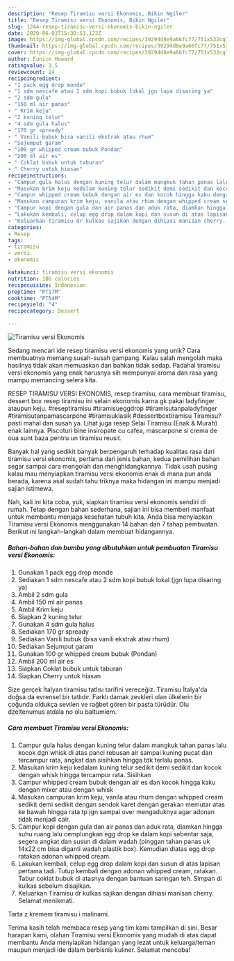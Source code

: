 ```yaml
---
description: "Resep Tiramisu versi Ekonomis, Bikin Ngiler"
title: "Resep Tiramisu versi Ekonomis, Bikin Ngiler"
slug: 1244-resep-tiramisu-versi-ekonomis-bikin-ngiler
date: 2020-06-03T15:30:53.122Z
image: https://img-global.cpcdn.com/recipes/39294d8e9a66fc77/751x532cq70/tiramisu-versi-ekonomis-foto-resep-utama.jpg
thumbnail: https://img-global.cpcdn.com/recipes/39294d8e9a66fc77/751x532cq70/tiramisu-versi-ekonomis-foto-resep-utama.jpg
cover: https://img-global.cpcdn.com/recipes/39294d8e9a66fc77/751x532cq70/tiramisu-versi-ekonomis-foto-resep-utama.jpg
author: Eunice Howard
ratingvalue: 3.5
reviewcount: 14
recipeingredient:
- "1 pack egg drop monde"
- "1 sdm nescafe atau 2 sdm kopi bubuk lokal jgn lupa disaring ya"
- "2 sdm gula"
- "150 ml air panas"
- " Krim keju"
- "2 kuning telur"
- "4 sdm gula halus"
- "170 gr spready"
- " Vanili bubuk bisa vanili ekstrak atau rhum"
- "Sejumput garam"
- "100 gr whipped cream bubuk Pondan"
- "200 ml air es"
- " Coklat bubuk untuk taburan"
- " Cherry untuk hiasan"
recipeinstructions:
- "Campur gula halus dengan kuning telur dalam mangkuk tahan panas lalu kocok dgn whisk di atas panci rebusan air sampai kuning pucat dan tercampur rata, angkat dan sisihkan hingga tdk terlalu panas."
- "Masukan krim keju kedalam kuning telur sedikit demi sedikit dan kocok dengan whisk hingga tercampur rata. Sisihkan"
- "Campur whipped cream bubuk dengan air es dan kocok hingga kaku dengan mixer atau dengan whisk"
- "Masukan campuran krim keju, vanila atau rhum dengan whipped cream sedikit demi sedikit dengan sendok karet dengan gerakan memutar atas ke bawah hingga rata tp jgn sampai over mengaduknya agar adonan tidak menjadi cair."
- "Campur kopi dengan gula dan air panas dan aduk rata, diamkan hingga suhu ruang lalu cemplungkan egg drop ke dalam kopi sebentar saja, segera angkat dan susun di dalam wadah (pinggan tahan panas uk 14x22 cm bisa diganti wadah plastik box). Kemudian diatas egg drop ratakan adonan whipped cream."
- "Lakukan kembali, celup egg drop dalam kopi dan susun di atas lapisan pertama tadi. Tutup kembali dengan adonan whipped cream, ratakan. Tabur coklat bubuk di atasnya dengan bantuan saringan teh. Simpan di kulkas sebelum disajikan."
- "Keluarkan Tiramisu dr kulkas sajikan dengan dihiasi manisan cherry. Selamat menikmati."
categories:
- Resep
tags:
- tiramisu
- versi
- ekonomis

katakunci: tiramisu versi ekonomis 
nutrition: 186 calories
recipecuisine: Indonesian
preptime: "PT17M"
cooktime: "PT54M"
recipeyield: "4"
recipecategory: Dessert

---
```



![Tiramisu versi Ekonomis](https://img-global.cpcdn.com/recipes/39294d8e9a66fc77/751x532cq70/tiramisu-versi-ekonomis-foto-resep-utama.jpg)

Sedang mencari ide resep tiramisu versi ekonomis yang unik? Cara membuatnya memang susah-susah gampang. Kalau salah mengolah maka hasilnya tidak akan memuaskan dan bahkan tidak sedap. Padahal tiramisu versi ekonomis yang enak harusnya sih mempunyai aroma dan rasa yang mampu memancing selera kita.

RESEP TIRAMISU VERSI EKONOMIS, resep tiramisu, cara membuat tiramisu, dessert box resep tiramisu ini selain ekonomis karna gk pakai ladyfinger ataupun keju. #reseptiramisu #tiramisueggdrop #tiramisutanpaladyfinger #tiramisutanpamascarpone #tiramisuklasik #dessertboxtiramisu Tiramisu? pasti mahal dan susah ya. Lihat juga resep Selai Tiramisu (Enak &amp; Murah) enak lainnya. Piscoturi bine insiropate cu cafea, mascarpone si crema de oua sunt baza pentru un tiramisu reusit.

Banyak hal yang sedikit banyak berpengaruh terhadap kualitas rasa dari tiramisu versi ekonomis, pertama dari jenis bahan, kedua pemilihan bahan segar sampai cara mengolah dan menghidangkannya. Tidak usah pusing kalau mau menyiapkan tiramisu versi ekonomis enak di mana pun anda berada, karena asal sudah tahu triknya maka hidangan ini mampu menjadi sajian istimewa.


Nah, kali ini kita coba, yuk, siapkan tiramisu versi ekonomis sendiri di rumah. Tetap dengan bahan sederhana, sajian ini bisa memberi manfaat untuk membantu menjaga kesehatan tubuh kita. Anda bisa menyiapkan Tiramisu versi Ekonomis menggunakan 14 bahan dan 7 tahap pembuatan. Berikut ini langkah-langkah dalam membuat hidangannya.

<!--inarticleads1-->

##### Bahan-bahan dan bumbu yang dibutuhkan untuk pembuatan Tiramisu versi Ekonomis:

1. Gunakan 1 pack egg drop monde
1. Sediakan 1 sdm nescafe atau 2 sdm kopi bubuk lokal (jgn lupa disaring ya)
1. Ambil 2 sdm gula
1. Ambil 150 ml air panas
1. Ambil  Krim keju
1. Siapkan 2 kuning telur
1. Gunakan 4 sdm gula halus
1. Sediakan 170 gr spready
1. Sediakan  Vanili bubuk (bisa vanili ekstrak atau rhum)
1. Sediakan Sejumput garam
1. Gunakan 100 gr whipped cream bubuk (Pondan)
1. Ambil 200 ml air es
1. Siapkan  Coklat bubuk untuk taburan
1. Siapkan  Cherry untuk hiasan


Size gerçek İtalyan tiramisu tatlısı tarifini vereceğiz. Tiramisu İtalya&#39;da doğsa da evrensel bir tatlıdır. Farklı damak zevkleri olan ülkelerin bir çoğunda oldukça sevilen ve rağbet gören bir pasta türüdür. Olu dzeltenumus atdala no olu baltumiem. 

<!--inarticleads2-->

##### Cara membuat Tiramisu versi Ekonomis:

1. Campur gula halus dengan kuning telur dalam mangkuk tahan panas lalu kocok dgn whisk di atas panci rebusan air sampai kuning pucat dan tercampur rata, angkat dan sisihkan hingga tdk terlalu panas.
1. Masukan krim keju kedalam kuning telur sedikit demi sedikit dan kocok dengan whisk hingga tercampur rata. Sisihkan
1. Campur whipped cream bubuk dengan air es dan kocok hingga kaku dengan mixer atau dengan whisk
1. Masukan campuran krim keju, vanila atau rhum dengan whipped cream sedikit demi sedikit dengan sendok karet dengan gerakan memutar atas ke bawah hingga rata tp jgn sampai over mengaduknya agar adonan tidak menjadi cair.
1. Campur kopi dengan gula dan air panas dan aduk rata, diamkan hingga suhu ruang lalu cemplungkan egg drop ke dalam kopi sebentar saja, segera angkat dan susun di dalam wadah (pinggan tahan panas uk 14x22 cm bisa diganti wadah plastik box). Kemudian diatas egg drop ratakan adonan whipped cream.
1. Lakukan kembali, celup egg drop dalam kopi dan susun di atas lapisan pertama tadi. Tutup kembali dengan adonan whipped cream, ratakan. Tabur coklat bubuk di atasnya dengan bantuan saringan teh. Simpan di kulkas sebelum disajikan.
1. Keluarkan Tiramisu dr kulkas sajikan dengan dihiasi manisan cherry. Selamat menikmati.


Tarta z kremem tiramisu i malinami. 

Terima kasih telah membaca resep yang tim kami tampilkan di sini. Besar harapan kami, olahan Tiramisu versi Ekonomis yang mudah di atas dapat membantu Anda menyiapkan hidangan yang lezat untuk keluarga/teman maupun menjadi ide dalam berbisnis kuliner. Selamat mencoba!
